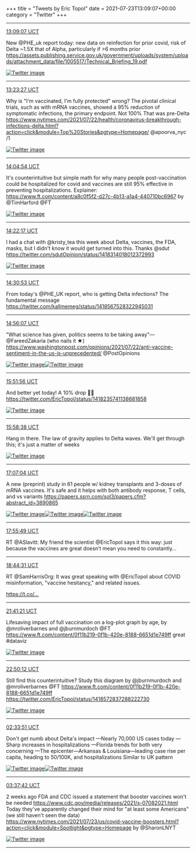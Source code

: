 +++
title = "Tweets by Eric Topol" 
date = 2021-07-23T13:09:07+00:00
category = "Twitter"
+++


---

<a href="https://twitter.com/erictopol/status/1418558797102993411" target="_blank" rel="noreferer">13:09:07 UCT</a>

New @PHE_uk report today: new data on reinfection for prior covid, risk of Delta ~1.5X that of Alpha, particularly if &gt;6 months prior https://assets.publishing.service.gov.uk/government/uploads/system/uploads/attachment_data/file/1005517/Technical_Briefing_19.pdf 

<a href="E6-7Y4sVkAQ7Rip.jpg"  ><img src="E6-7Y4sVkAQ7Rip.jpg" alt="Twitter image" ></img></a>

---

<a href="https://twitter.com/erictopol/status/1418562402946228236" target="_blank" rel="noreferer">13:23:27 UCT</a>

Why is "I'm vaccinated, I'm fully protected" wrong?
The pivotal clinical trials, such as with mRNA vaccines, showed a 95% reduction of symptomatic infections, the primary endpoint. Not 100%
That was pre-Delta
https://www.nytimes.com/2021/07/22/health/coronavirus-breakthrough-infections-delta.html?action=click&module=Top%20Stories&pgtype=Homepage/ @apoorva_nyc /1 

<a href="E6--kYQVIAE8Avn.jpg"  ><img src="E6--kYQVIAE8Avn.jpg" alt="Twitter image" ></img></a>

---

<a href="https://twitter.com/erictopol/status/1418572837288222730" target="_blank" rel="noreferer">14:04:54 UCT</a>

It's counterintuitive but simple math for why many people post-vaccination could be hospitalized for covid and vaccines are still 95% effective in preventing hospitalizations. Explainer: https://www.ft.com/content/a8c0f5f2-d27c-4b13-a1a4-440710bc6967 by @TimHarford @FT 

<a href="E6_IAdmVkAEZusd.jpg"  ><img src="E6_IAdmVkAEZusd.jpg" alt="Twitter image" ></img></a>

---

<a href="https://twitter.com/erictopol/status/1418577210437378075" target="_blank" rel="noreferer">14:22:17 UCT</a>

I had a chat with @kristy_tea this week about Delta, vaccines, the FDA, masks, but I didn't know it would get turned into this. Thanks @sdut  https://twitter.com/sdutOpinion/status/1418314018012372993

<a href="E6_LeOxUcAcA_px.jpg"  ><img src="E6_LeOxUcAcA_px.jpg" alt="Twitter image" ></img></a>

---

<a href="https://twitter.com/erictopol/status/1418579374094225419" target="_blank" rel="noreferer">14:30:53 UCT</a>

From today's @PHE_UK report, who is getting Delta infections? The fundamental message https://twitter.com/kallmemeg/status/1418567528322945031



---

<a href="https://twitter.com/erictopol/status/1418585725411364872" target="_blank" rel="noreferer">14:56:07 UCT</a>

"What science has given, politics seems to be taking away"—@FareedZakaria (who nails it ★)
https://www.washingtonpost.com/opinions/2021/07/22/anti-vaccine-sentiment-in-the-us-is-unprecedented/
@PostOpinions 

<a href="E6_Sm0IUcAIf4eu.jpg"  ><img src="E6_Sm0IUcAIf4eu.jpg" alt="Twitter image" ></img></a><a href="E6_Soj9VkAMqO0R.jpg"  ><img src="E6_Soj9VkAMqO0R.jpg" alt="Twitter image" ></img></a>

---

<a href="https://twitter.com/erictopol/status/1418599773053980674" target="_blank" rel="noreferer">15:51:56 UCT</a>

And better yet today! A 10% drop 🙏🙏  https://twitter.com/EricTopol/status/1418235741138681858

<a href="E6_g5GkVkAMB3bO.jpg"  ><img src="E6_g5GkVkAMB3bO.jpg" alt="Twitter image" ></img></a>

---

<a href="https://twitter.com/erictopol/status/1418601456316280838" target="_blank" rel="noreferer">15:58:38 UCT</a>

Hang in there.
The law of gravity applies to Delta waves.
We'll get through this; it's just a matter of weeks 

<a href="E6_h7FHUcAMSUsq.jpg"  ><img src="E6_h7FHUcAMSUsq.jpg" alt="Twitter image" ></img></a>

---

<a href="https://twitter.com/erictopol/status/1418618678069764096" target="_blank" rel="noreferer">17:07:04 UCT</a>

A new (preprint) study in 61 people w/ kidney transplants and  3-doses of mRNA vaccines. It's safe and it helps with both antibody response, T cells, and vs variants 
https://papers.ssrn.com/sol3/papers.cfm?abstract_id=3890865 

<a href="E6_x3AuUUAAoHmL.jpg"  ><img src="E6_x3AuUUAAoHmL.jpg" alt="Twitter image" ></img></a><a href="E6_x4UjVgAMOOyp.jpg"  ><img src="E6_x4UjVgAMOOyp.jpg" alt="Twitter image" ></img></a><a href="E6_x64kVkAIYZ_0.jpg"  ><img src="E6_x64kVkAIYZ_0.jpg" alt="Twitter image" ></img></a>

---

<a href="https://twitter.com/erictopol/status/1418630949726654466" target="_blank" rel="noreferer">17:55:49 UCT</a>

RT @ASlavitt: My friend the scientist @EricTopol says it this way: just because the vaccines are great doesn’t mean you need to constantly…



---

<a href="https://twitter.com/erictopol/status/1418643203520008193" target="_blank" rel="noreferer">18:44:31 UCT</a>

RT @SamHarrisOrg: It was great speaking with @EricTopol about COVID misinformation, "vaccine hesitancy," and related issues.

https://t.co/…



---

<a href="https://twitter.com/erictopol/status/1418687703814529027" target="_blank" rel="noreferer">21:41:21 UCT</a>

Lifesaving impact of full vaccination on a log-plot graph by age, by @mroliverbarnes and @jburnmurdoch @FT
https://www.ft.com/content/0f11b219-0f1b-420e-8188-6651d1e749ff great #dataviz 

<a href="E7AwP0_VgAUHht7.jpg"  ><img src="E7AwP0_VgAUHht7.jpg" alt="Twitter image" ></img></a>

---

<a href="https://twitter.com/erictopol/status/1418705030006198282" target="_blank" rel="noreferer">22:50:12 UCT</a>

Still find this counterintuitive?
Study this diagram by @jburnmurdoch and @mroliverbarnes @FT https://www.ft.com/content/0f11b219-0f1b-420e-8188-6651d1e749ff  https://twitter.com/EricTopol/status/1418572837288222730

<a href="E7BAiFtVgAEYWHE.jpg"  ><img src="E7BAiFtVgAEYWHE.jpg" alt="Twitter image" ></img></a>

---

<a href="https://twitter.com/erictopol/status/1418761316911575042" target="_blank" rel="noreferer">02:33:51 UCT</a>

Don't get numb about Delta's impact
—Nearly 70,000 US cases today 
—Sharp increases in hospitalizations
—Florida trends for both very concerning
—The epicenter—Arkansas &amp; Louisiana—leading case rise per capita, heading to 50/100K, and hospitalizations        Similar to UK pattern 

<a href="E7By7qJUUAIK72m.jpg"  ><img src="E7By7qJUUAIK72m.jpg" alt="Twitter image" ></img></a><a href="E7BzlPjUUAICh38.jpg"  ><img src="E7BzlPjUUAICh38.jpg" alt="Twitter image" ></img></a>

---

<a href="https://twitter.com/erictopol/status/1418777384816316420" target="_blank" rel="noreferer">03:37:42 UCT</a>

2 weeks ago FDA and CDC issued a statement that booster vaccines won't be needed
https://www.cdc.gov/media/releases/2021/s-07082021.html
Today they've apparently changed their mind for "at least some Americans" (we still haven't seen the data)
https://www.nytimes.com/2021/07/23/us/covid-vaccine-boosters.html?action=click&module=Spotlight&pgtype=Homepage by @SharonLNYT 

<a href="E7CBlCOVoAIwIF3.jpg"  ><img src="E7CBlCOVoAIwIF3.jpg" alt="Twitter image" ></img></a>

---